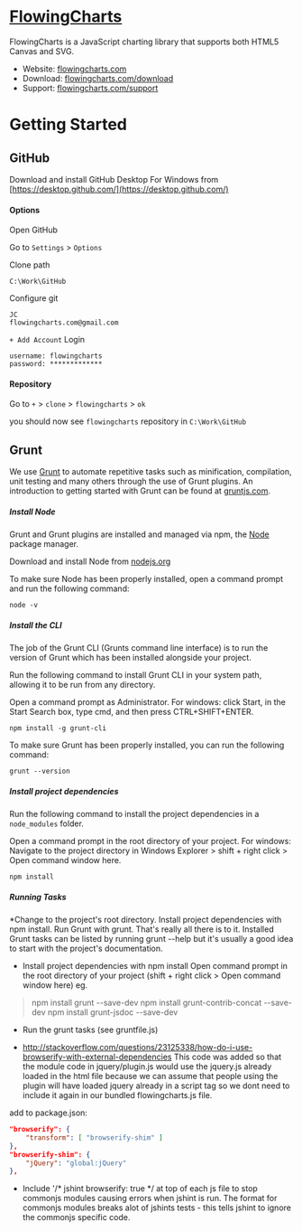 # [FlowingCharts](http://www.flowingcharts.com/)

FlowingCharts is a JavaScript charting library that supports both HTML5 Canvas and SVG.

* Website: [flowingcharts.com](http://www.flowingcharts.com/)
* Download: [flowingcharts.com/download](http://www.flowingcharts.com/download)
* Support: [flowingcharts.com/support](http://www.flowingcharts.com/support)

# Getting Started

## GitHub

Download and install GitHub Desktop For Windows from [https://desktop.github.com/](https://desktop.github.com/)

#### Options

Open GitHub

Go to `Settings` > `Options`

Clone path
```
C:\Work\GitHub
```

Configure git
```
JC
flowingcharts.com@gmail.com
```

`+ Add Account`
Login
```
username: flowingcharts
password: *************
```

#### Repository

Go to `+` > `clone` > `flowingcharts` > `ok`

you should now see `flowingcharts` repository in `C:\Work\GitHub`

## Grunt

We use [Grunt](http://gruntjs.com) to automate repetitive tasks such as minification, compilation, unit testing and many others through the use of Grunt plugins.  An introduction to getting started with Grunt can be found at [gruntjs.com](http://gruntjs.com/getting-started).

##### Install Node

Grunt and Grunt plugins are installed and managed via npm, the [Node](https://nodejs.org) package manager. 

Download and install Node from [nodejs.org](https://nodejs.org/en/)

To make sure Node has been properly installed, open a command prompt and run the following command:

```
node -v
```

##### Install the CLI

The job of the Grunt CLI (Grunts command line interface) is to run the version of Grunt which has been installed alongside your project. 

Run the following command to install Grunt CLI in your system path, allowing it to be run from any directory.

Open a command prompt as Administrator.
For windows: click Start, in the Start Search box, type cmd, and then press CTRL+SHIFT+ENTER.

```
npm install -g grunt-cli
```

To make sure Grunt has been properly installed, you can run the following command:

```
grunt --version
```

##### Install project dependencies 

Run the following command to install the project dependencies in a `node_modules` folder.

Open a command prompt in the root directory of your project.
For windows: Navigate to the project directory in Windows Explorer > shift + right click > Open command window here.

```
npm install
```

##### Running Tasks



*Change to the project's root directory.
Install project dependencies with npm install.
Run Grunt with grunt.
That's really all there is to it. Installed Grunt tasks can be listed by running grunt --help but it's usually a good idea to start with the project's documentation.





* Install project dependencies with npm install
Open command prompt in the root directory of your project (shift + right click > Open command window here)
eg.
> npm install grunt --save-dev
> npm install grunt-contrib-concat --save-dev
> npm install grunt-jsdoc --save-dev

* Run the grunt tasks (see gruntfile.js)

* http://stackoverflow.com/questions/23125338/how-do-i-use-browserify-with-external-dependencies
This code was added so that the module code in jquery/plugin.js would use the jquery.js already loaded in the html file 
because we can assume that people using the plugin will have loaded jquery already in a script tag so we dont
need to include it again in our bundled flowingcharts.js file.

add to package.json:

```json
"browserify": {
    "transform": [ "browserify-shim" ]
},
"browserify-shim": {
    "jQuery": "global:jQuery"
},
```

* Include '/* jshint browserify: true */ at top of each js file to stop commonjs modules causing errors when jshint is run.
The format for commonjs modules breaks alot of jshints tests - this tells jshint to ignore the commonjs specific code.
